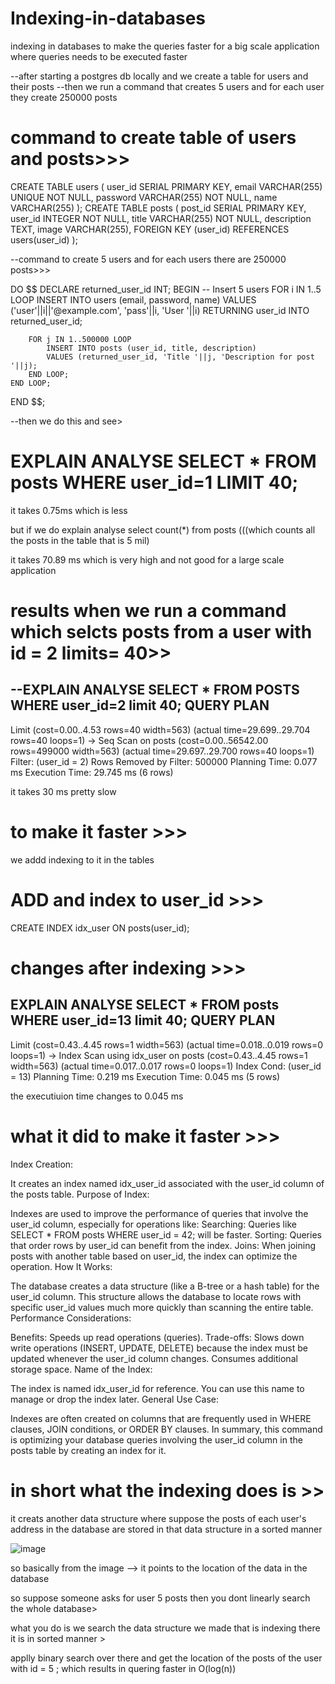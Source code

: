 # Indexing-in-databases
indexing in databases to make the queries faster for a big scale application where queries needs to be executed faster

--after starting a postgres db locally and we create a table for users and their posts
--then we run a command that creates 5 users and for each user they create 250000 posts

# command to create table of users and posts>>>

CREATE TABLE users (
    user_id SERIAL PRIMARY KEY,
    email VARCHAR(255) UNIQUE NOT NULL,
    password VARCHAR(255) NOT NULL,
    name VARCHAR(255)
);
CREATE TABLE posts (
    post_id SERIAL PRIMARY KEY,
    user_id INTEGER NOT NULL,
    title VARCHAR(255) NOT NULL,
    description TEXT,
    image VARCHAR(255),
    FOREIGN KEY (user_id) REFERENCES users(user_id)
);

--command to create 5 users and for each users there are 250000 posts>>>

DO $$
DECLARE
    returned_user_id INT;
BEGIN
    -- Insert 5 users
    FOR i IN 1..5 LOOP
        INSERT INTO users (email, password, name) VALUES
        ('user'||i||'@example.com', 'pass'||i, 'User '||i)
        RETURNING user_id INTO returned_user_id;

        FOR j IN 1..500000 LOOP
            INSERT INTO posts (user_id, title, description)
            VALUES (returned_user_id, 'Title '||j, 'Description for post '||j);
        END LOOP;
    END LOOP;
END $$;

--then we do this and see>

 # EXPLAIN ANALYSE SELECT * FROM posts WHERE user_id=1 LIMIT 40;


 it takes 0.75ms which is less

 but if we do explain analyse select count(*) from posts (((which counts all the posts in the table that is 5 mil)

 it takes 70.89 ms which is very high and not good for a large scale application




# results when we run a command which selcts posts from a user with id = 2 limits= 40>>

--EXPLAIN ANALYSE SELECT * FROM POSTS WHERE user_id=2 limit 40;
                                                    QUERY PLAN
-------------------------------------------------------------------------------------------------------------------
 Limit  (cost=0.00..4.53 rows=40 width=563) (actual time=29.699..29.704 rows=40 loops=1)
   ->  Seq Scan on posts  (cost=0.00..56542.00 rows=499000 width=563) (actual time=29.697..29.700 rows=40 loops=1)
         Filter: (user_id = 2)
         Rows Removed by Filter: 500000
 Planning Time: 0.077 ms
 Execution Time: 29.745 ms
(6 rows)

it takes 30 ms pretty slow

# to make it faster >>>

we addd indexing to it in the tables

# ADD and index to user_id >>>

CREATE INDEX idx_user ON posts(user_id);


# changes after indexing >>>

 EXPLAIN ANALYSE SELECT * FROM posts WHERE user_id=13 limit 40;
                                                       QUERY PLAN
------------------------------------------------------------------------------------------------------------------------
 Limit  (cost=0.43..4.45 rows=1 width=563) (actual time=0.018..0.019 rows=0 loops=1)
   ->  Index Scan using idx_user on posts  (cost=0.43..4.45 rows=1 width=563) (actual time=0.017..0.017 rows=0 loops=1)
         Index Cond: (user_id = 13)
 Planning Time: 0.219 ms
 Execution Time: 0.045 ms
(5 rows)

the executiuion time changes to 0.045 ms

# what it did to make it faster >>>

Index Creation:

It creates an index named idx_user_id associated with the user_id column of the posts table.
Purpose of Index:

Indexes are used to improve the performance of queries that involve the user_id column, especially for operations like:
Searching: Queries like SELECT * FROM posts WHERE user_id = 42; will be faster.
Sorting: Queries that order rows by user_id can benefit from the index.
Joins: When joining posts with another table based on user_id, the index can optimize the operation.
How It Works:

The database creates a data structure (like a B-tree or a hash table) for the user_id column. This structure allows the database to locate rows with specific user_id values much more quickly than scanning the entire table.
Performance Considerations:

Benefits: Speeds up read operations (queries).
Trade-offs:
Slows down write operations (INSERT, UPDATE, DELETE) because the index must be updated whenever the user_id column changes.
Consumes additional storage space.
Name of the Index:

The index is named idx_user_id for reference. You can use this name to manage or drop the index later.
General Use Case:

Indexes are often created on columns that are frequently used in WHERE clauses, JOIN conditions, or ORDER BY clauses.
In summary, this command is optimizing your database queries involving the user_id column in the posts table by creating an index for it.

# in short what the indexing does is >>

it creats another data structure where suppose the posts of each user's address in the database are stored in that data structure in a sorted manner


![image](https://github.com/user-attachments/assets/eba68dee-3840-432c-b83b-65f3b0830c0f)


so basically from the image  --> it points to the location of the data in the database

so suppose someone asks for user 5 posts then you dont linearly search the whole database>

what you do is we search the data structure we made that is indexing there it is in sorted manner >

applly binary search over there and get the location of the posts of the user with id  = 5 ; 
which results in quering faster in O(log(n))



